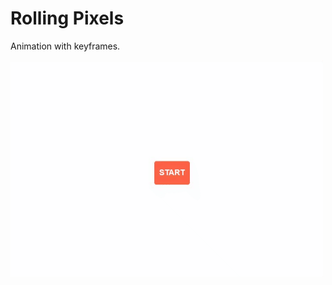 # Rolling Pixels

Animation with keyframes.

![SNAP](https://raw.githubusercontent.com/apsampaio/Playing-With-CSS/master/Rolling%20Pixels/snap.gif)